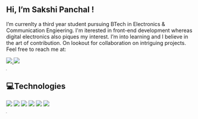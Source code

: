 ## Hi, I’m Sakshi Panchal !
I’m currenlty a third year student pursuing BTech in Electronics & Communication Engieering. I'm iterested in front-end development whereas digital electronics also piques my interest. I’m into learning and I believe in the art of contribution. On lookout for collaboration on intriguing projects.
Feel free to reach me at:

<a href = "mailto:skshpanchal@gmail.com" > <img src ="https://img.shields.io/badge/skshpanchal@gmail.com-D14836?style=for-the-badge&logo=gmail&logoColor=white"> </a>  <a href ="https://www.linkedin.com/in/sakshi-panchal-328b831b2"> <img src ="https://img.shields.io/badge/LinkedIn-0077B5?style=for-the-badge&logo=linkedin&logoColor=white"></a>
<hr width ="0.1">

## 💻Technologies
 <img src="https://img.shields.io/badge/C%2B%2B-00599C?style=for-the-badge&logo=c%2B%2B&logoColor=white"> <img src = "https://img.shields.io/badge/C-00599C?style=for-the-badge&logo=c&logoColor=white"> <img src = "https://img.shields.io/badge/CSS3-1572B6?style=for-the-badge&logo=css3&logoColor=white"> <img src = "https://img.shields.io/badge/HTML5-E34F26?style=for-the-badge&logo=html5&logoColor=white"> <img src = "https://img.shields.io/badge/JavaScript-323330?style=for-the-badge&logo=javascript&logoColor=F7DF1E"> <img src = "https://img.shields.io/badge/React-20232A?style=for-the-badge&logo=react&logoColor=61DAFB">
<hr width ="0.1">
 <!-- <h2><b> 📃Stats </b></h2>
<a href = "https://github.com/2331sakshi"> <img src="https://github-readme-stats.vercel.app/api?username=2331sakshi"/><a>
<!---
2331sakshi/2331sakshi is a ✨ special ✨ repository because its `README.md` (this file) appears on your GitHub profile.
You can click the Preview link to take a look at your changes.
--->
